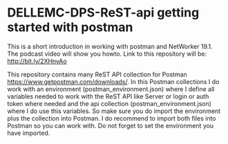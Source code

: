 # DELLEMC-DPS-ReST-api getting started with postman

This is a short introduction in working with postman and NetWorker 19.1. The podcast video will show you howto. Link to this repository will be: http://bit.ly/2XHnyAo

This repository contains many ReST API collection for Postman https://www.getpostman.com/downloads/.
In this Postman collections I do work with an environment (postman_environment.json) where I define all variables needed to work with the ReST API like Server or login or auth token where needed and the api collection (postman_environment.json) where I do use this variables. So make sure you do import the environment plus the collection into Postman. I do recommend to import both files into Postman so you can work with. Do not forget to set the environment you have imported.
